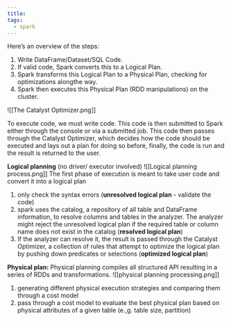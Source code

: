 ```yaml
---
title: 
tags:
  - spark
---
```

Here’s an overview of the steps:
1. Write DataFrame/Dataset/SQL Code.
2. If valid code, Spark converts this to a Logical Plan.
3. Spark transforms this Logical Plan to a Physical Plan, checking for optimizations alongthe way.
4. Spark then executes this Physical Plan (RDD manipulations) on the cluster.

![[The Catalyst Optimizer.png]]

To execute code, we must write code. This code is then submitted to Spark either through the
console or via a submitted job. This code then passes through the Catalyst Optimizer, which
decides how the code should be executed and lays out a plan for doing so before, finally, the
code is run and the result is returned to the user.

**Logical planning** (no driver/ executor involved)
![[Logical planning process.png]]
The first phase of execution is meant to take user code and convert it into a logical plan
1. only check the syntax errors (**unresolved logical plan** - validate the code)
2. spark uses the catalog, a repository of all table and DataFrame information, to resolve
columns and tables in the analyzer. The analyzer might reject the unresolved logical plan if the
required table or column name does not exist in the catalog (**resolved logical plan**)
3. If the analyzer can resolve it, the result is passed through the Catalyst Optimizer, a collection of rules that attempt to optimize the logical plan by pushing down predicates or selections (**optimized logical plan**)

**Physical plan:**
Physical planning compiles all structured API resulting in a series of RDDs and transformations. 
![[physical planning processing.png]]
1. generating different physical execution strategies and comparing them through a cost model
2. pass through a cost model to evaluate the best physical plan based on physical attributes of a given table (e.,g. table size, partition)